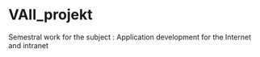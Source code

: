 # VAII_projekt
Semestral work for the subject : Application development for the Internet and intranet
